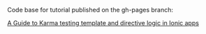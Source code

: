 Code base for tutorial published on the gh-pages branch:

 [A Guide to Karma testing template and directive logic in Ionic apps](http://cgewecke.github.io/ionic-karma-guide/)  

